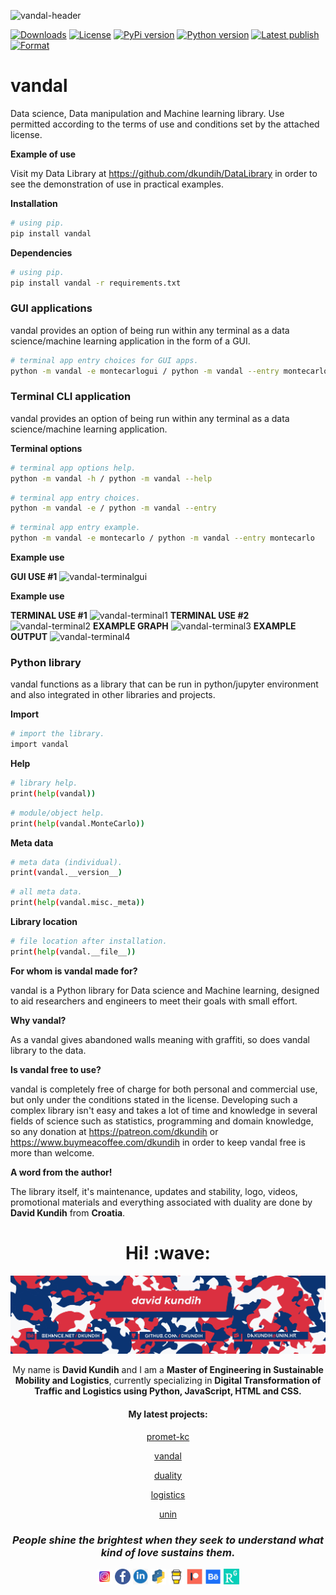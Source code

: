 ![vandal-header](https://raw.githubusercontent.com/dkundih/vandal/master/_logistics/vandal.jpg)

[![Downloads](https://img.shields.io/pypi/dm/vandal?color=F43&label=Downloads&style=flat-square)](https://pypi.org/project/vandal)
[![License](https://img.shields.io/pypi/l/vandal?color=178&label=License&style=flat-square)](https://github.com/dkundih/vandal/blob/main/LICENSE)
[![PyPi version](https://img.shields.io/pypi/v/vandal?color=178&&label=PyPi%20version&style=flat-square)](https://pypi.org/project/vandal)
[![Python version](https://img.shields.io/pypi/pyversions/vandal?color=178&label=Python%20version&style=flat-square)](https://pypi.org/project/vandal)
[![Latest publish](https://img.shields.io/github/last-commit/dkundih/vandal?color=178&label=Latest%20publish&style=flat-square)](https://github.com/dkundih/vandal)
[![Format](https://img.shields.io/pypi/format/vandal?color=178&label=Format&style=flat-square)](https://pypi.org/project/vandal)

vandal
=====

Data science, Data manipulation and Machine learning library.
Use permitted according to the terms of use and conditions set by the attached license.

**Example of use**

Visit my Data Library at https://github.com/dkundih/DataLibrary in order to see the demonstration of use in practical examples.

**Installation**

```sh
# using pip.
pip install vandal
```

**Dependencies**

```sh
# using pip.
pip install vandal -r requirements.txt
```

<h3>GUI applications</h3>

vandal provides an option of being run within any terminal as a data science/machine learning application in the form of a GUI. 

```sh
# terminal app entry choices for GUI apps.
python -m vandal -e montecarlogui / python -m vandal --entry montecarlogui
```

<h3>Terminal CLI application</h3>

vandal provides an option of being run within any terminal as a data science/machine learning application. 

**Terminal options**

```sh
# terminal app options help.
python -m vandal -h / python -m vandal --help
```

```sh
# terminal app entry choices.
python -m vandal -e / python -m vandal --entry
```

```sh
# terminal app entry example.
python -m vandal -e montecarlo / python -m vandal --entry montecarlo
```
**Example use**

<b>GUI USE #1</b>
![vandal-terminalgui](https://raw.githubusercontent.com/dkundih/vandal/master/_logistics/MCGUI.png)

**Example use**

<b>TERMINAL USE #1</b>
![vandal-terminal1](https://raw.githubusercontent.com/dkundih/vandal/master/_logistics/vandalCLI1.jpg)
<b>TERMINAL USE #2</b>
![vandal-terminal2](https://raw.githubusercontent.com/dkundih/vandal/master/_logistics/vandalCLI2.jpg)
<b>EXAMPLE GRAPH</b>
![vandal-terminal3](https://raw.githubusercontent.com/dkundih/vandal/master/_logistics/vandalCLI3.jpeg)
<b>EXAMPLE OUTPUT</b>
![vandal-terminal4](https://raw.githubusercontent.com/dkundih/vandal/master/_logistics/vandalCLI4.jpg)


<h3>Python library</h3>

vandal functions as a library that can be run in python/jupyter environment and also integrated in other libraries and projects.

**Import**

```sh
# import the library.
import vandal
```

**Help**

```sh
# library help.
print(help(vandal))
```

```sh
# module/object help.
print(help(vandal.MonteCarlo))
```

**Meta data**

```sh
# meta data (individual).
print(vandal.__version__)
```

```sh
# all meta data.
print(help(vandal.misc._meta))
```

**Library location**

```sh
# file location after installation.
print(help(vandal.__file__))
```

**For whom is vandal made for?**

vandal is a Python library for Data science and Machine learning, designed to aid researchers and engineers to meet their goals with small effort.

**Why vandal?**

As a vandal gives abandoned walls meaning with graffiti, so does vandal library to the data.

**Is vandal free to use?**

vandal is completely free of charge for both personal and commercial use, but only under the conditions stated in the license. Developing such a complex library isn't easy and takes a lot of time and knowledge in several fields of science such as statistics, programming and domain knowledge, so any donation at https://patreon.com/dkundih or https://www.buymeacoffee.com/dkundih in order to keep vandal free is more than welcome.

**A word from the author!**

The library itself, it's maintenance, updates and stability, logo, videos, promotional materials and everything associated with duality are done by **David Kundih** from **Croatia**.

<h1 align='center'> Hi! :wave:</h1>
 
<img src='https://raw.githubusercontent.com/dkundih/dkundih/main/.logistics/BLUERED_GHiLI.jpg'/>

<p align='center'>
My name is <b>David Kundih</b> and I am a <b>Master of Engineering in Sustainable Mobility and Logistics</b>, currently specializing in <b>Digital Transformation of Traffic and Logistics using Python, JavaScript, HTML and CSS.</b>
</p>
 
<h4 align='center'>My latest projects:</h4>
<p align='center'>
<a href="https://github.com/dkundih/promet-kc">promet-kc</p>
<p align='center'>
<a href="https://github.com/dkundih/vandal">vandal</p>  
<p align='center'>
<a href="https://github.com/dkundih/duality">duality</p>  
<p align='center'>
<a href="https://github.com/dkundih/logistics">logistics</p>  
<p align='center'>
<a href="https://github.com/dkundih/unin">unin</a></p>
</p>

<h3 align='center'><i>People shine the brightest when they seek to understand what kind of love sustains them.</i></h3>

<p align='center'>
<a href="https://www.instagram.com/dkundih/"><img height="25" src="https://raw.githubusercontent.com/dkundih/dkundih/main/.logistics/instagram.jpg"></a>
<a href="https://www.facebook.com/dkundih/"><img height="25" src="https://raw.githubusercontent.com/dkundih/dkundih/main/.logistics/fb.jpg"></a>
<a href="https://www.linkedin.com/in/dkundih/"><img height="25" src="https://raw.githubusercontent.com/dkundih/dkundih/main/.logistics/linkedin.png"></a>
<a href="https://www.pypi.org/user/dkundih/"><img height="25" src="https://raw.githubusercontent.com/dkundih/dkundih/main/.logistics/pypi.jpg"></a>
<a href="https://www.buymeacoffee.com/dkundih"><img height="25" src="https://raw.githubusercontent.com/dkundih/dkundih/main/.logistics/buymeacoffee.jpg"></a>
<a href="https://www.patreon.com/dkundih"><img height="25" src="https://raw.githubusercontent.com/dkundih/dkundih/main/.logistics/patreon.jpg"></a>
<a href="https://www.behance.net/dkundih"><img height="25" src="https://raw.githubusercontent.com/dkundih/dkundih/main/.logistics/behance.jpg"></a>
<a href="https://www.researchgate.net/profile/David-Kundih"><img height="25" src="https://raw.githubusercontent.com/dkundih/dkundih/main/.logistics/rg.jpg"></a>
